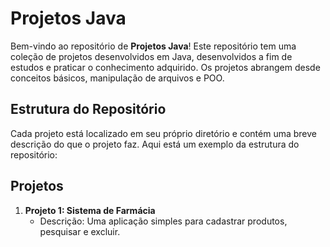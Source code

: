 # Projetos Java

Bem-vindo ao repositório de **Projetos Java**! Este repositório tem uma coleção de projetos desenvolvidos em Java, desenvolvidos a fim de estudos e praticar o conhecimento adquirido. Os projetos abrangem desde conceitos básicos, manipulação de arquivos e POO.

## Estrutura do Repositório

Cada projeto está localizado em seu próprio diretório e contém uma breve descrição do que o projeto faz. Aqui está um exemplo da estrutura do repositório:

## Projetos

1. **Projeto 1: Sistema de Farmácia**
   - Descrição: Uma aplicação simples para cadastrar produtos, pesquisar e excluir.

